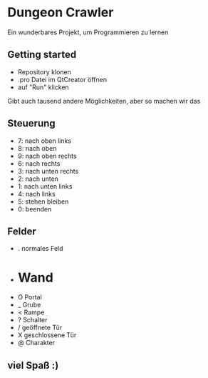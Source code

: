 # Dungeon Crawler

Ein wunderbares Projekt, um Programmieren zu lernen

## Getting started

- Repository klonen
- .pro Datei im QtCreator öffnen
- auf "Run" klicken

Gibt auch tausend andere Möglichkeiten, aber so machen wir das

## Steuerung

- 7: nach oben links
- 8: nach oben
- 9: nach oben rechts
- 6: nach rechts
- 3: nach unten rechts
- 2: nach unten
- 1: nach unten links
- 4: nach links
- 5: stehen bleiben
- 0: beenden

## Felder
- . normales Feld
- # Wand
- O Portal
- _ Grube
- < Rampe
- ? Schalter
- / geöffnete Tür
- X geschlossene Tür
- @ Charakter

## viel Spaß :)
